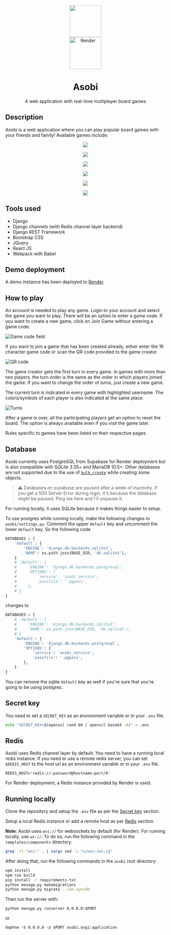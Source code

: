 <p align="center">
  <img width="100" src="static/img/logos/asobi.png">
  <br>
  <a href="https://asobi-46md.onrender.com"><img width="100" src="static/img/about/render_logo.svg" alt="Render"/></a>
</p>
<h1 align="center">Asobi</h1>
<p align="center">
  A web application with real-time multiplayer board games
</p>

## Description
Asobi is a web application where you can play popular board games with your
friends and family! Available games include:

<p align="center">
  <img src="static/img/about/tictactoe.png">
</p>
<p align="center">
  <img src="static/img/about/obstruction.png">
</p>
<p align="center">
  <img src="static/img/about/ludo.png">
</p>
<p align="center">
  <img src="static/img/about/battleship.png">
</p>
<p align="center">
  <img src="static/img/about/connect4.png">
</p>
<p align="center">
  <img src="static/img/about/othello.png">
</p>

## Tools used
- Django
- Django channels (with Redis channel layer backend)
- Django REST Framework
- Bootstrap CSS
- JQuery
- React JS
- Webpack with Babel

## Demo deployment
A demo instance has been deployed to [Render](https://asobi-46md.onrender.com).

## How to play
An account is needed to play any game.
Login to your account and select the game you want to play.
There will be an option to enter a game code.
If you want to create a new game, click on Join Game without entering a game
code.

![Game code field](static/img/about/game_code.png)

If you want to join a game that has been created already, either enter the 16
character game code or scan the QR code provided to the game creator.

![QR code](static/img/about/game_qr.png)

The game creator gets the first turn in every game. In games with more than two
players, the turn order is the same as the order in which players joined the
game. If you want to change the order of turns, just create a new game.

The current turn is indicated in every game with highlighted username.
The colors/symbols of each player is also indicated at the same place.

![Turns](static/img/about/turn.png)

After a game is over, all the participating players get an option to reset the
board. The option is always available even if you visit the game later.

Rules specific to games have been listed on their respective pages.

## Database
Asobi currently uses PostgreSQL from Supabase for Render deployment but is also
compatible with SQLite 3.35+ and MariaDB 10.5+. Other databases are not
supported due to the use of
[`bulk_create`](https://docs.djangoproject.com/en/4.0/ref/models/querysets/#bulk-create)
while creating some objects.

>:warning: Databases on supabase are paused after a week of inactivity. If you get a
>500 Server Error during login, it's because the database might be paused. Ping me here
>and I'll unpause it.

For running locally, it uses SQLite because it makes things easier to setup.

To use postgres while running locally, make the following changes to
`asobi/settings.py`. Comment the upper `default` key and uncomment the lower
`default` key. So the following code
```python
DATABASES = {
    'default': {
        'ENGINE': 'django.db.backends.sqlite3',
        'NAME': os.path.join(BASE_DIR, 'db.sqlite3'),
    }
    # 'default': {
    #     'ENGINE': 'django.db.backends.postgresql',
    #     'OPTIONS': {
    #         'service': 'asobi_service',
    #         'passfile': '.pgpass',
    #     },
    # }
}
```
changes to
```python
DATABASES = {
    # 'default': {
    #     'ENGINE': 'django.db.backends.sqlite3',
    #     'NAME': os.path.join(BASE_DIR, 'db.sqlite3'),
    # }
    'default': {
        'ENGINE': 'django.db.backends.postgresql',
        'OPTIONS': {
            'service': 'asobi_service',
            'passfile': '.pgpass',
        },
    }
}
```
You can remove the sqlite `default` key as well if you're sure that you're
going to be using postgres.

## Secret key
You need to set a `SECRET_KEY` as an environment variable or in your `.env`
file.
```bash
echo "SECRET_KEY=$(openssl rand 60 | openssl base64 -A)" > .env
```

## Redis
Asobi uses Redis channel layer by default. You need to have a running local
redis instance.
If you need to use a remote redis server, you can set `$REDIS_HOST`
to the host url as an environment variable or in your `.env` file.
```
REDIS_HOST='redis://:password@hostname:port/0'
```
For Render deployment, a Redis instance provided by Render is used.

## Running locally
Clone the repository and setup the `.env` file as per the
[Secret key](#secret-key) section.

Setup a local Redis instance or add a remote host as per [Redis](#redis)
section.

**Note**: Asobi uses `wss://` for websockets by default (for Render).
For running locally, use `ws://`. To do so, run the following command in
the `templates/components` directory.
```bash
grep -rl "wss:" . | xargs sed -i "s/wss:/ws:/g"
```

After doing that, run the following commands in the `asobi` root directory:
```bash
npm install
npm run build
pip install -r requirements.txt
python manage.py makemigrations
python manage.py migrate --run-syncdb
```
Then run the server with:
```
python manage.py runserver 0.0.0.0:$PORT
```
or
```
daphne -b 0.0.0.0 -p $PORT asobi.asgi:application
```
